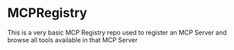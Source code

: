 # MCPRegistry
This is a very basic MCP Registry repo used to register an MCP Server and browse all tools available in that MCP Server
